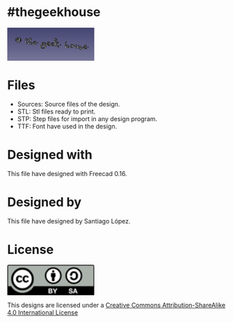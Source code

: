 # #thegeekhouse
<img src="thegeekhouse.png" width="200" align = "center">

# Files
* Sources: Source files of the design.
* STL: Stl files ready to print.
* STP: Step files for import in any design program.
* TTF: Font have used in the design.

# Designed with
This file have designed with Freecad 0.16.

# Designed by
This file have designed by Santiago López.

# License

<img src="../by-sa.png" width="200" align = "center">

This designs are licensed under a [Creative Commons Attribution-ShareAlike 4.0 International License](http://creativecommons.org/licenses/by-sa/4.0/)
